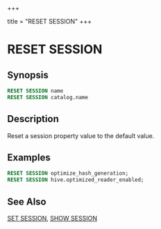 +++

title = "RESET SESSION"
+++

RESET SESSION
=============

Synopsis
--------

``` sql
RESET SESSION name
RESET SESSION catalog.name
```

Description
-----------

Reset a session property value to the default value.

Examples
--------

``` sql
RESET SESSION optimize_hash_generation;
RESET SESSION hive.optimized_reader_enabled;
```

See Also
--------

[SET SESSION](./set-session.html), [SHOW SESSION](./show-session.html)
